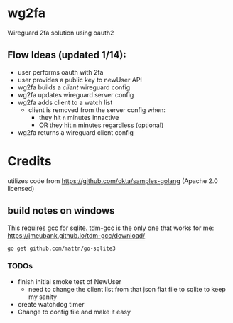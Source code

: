 # wg2fa
Wireguard 2fa solution using oauth2

## Flow Ideas (updated 1/14):
* user performs oauth with 2fa
* user provides a public key to newUser API
* wg2fa builds a *client* wireguard config
* wg2fa updates wireguard server config
* wg2fa adds client to a watch list
    * client is removed from the server config when:
        * they hit `n` minutes innactive
        * OR they hit `m` minutes regardless (optional)
* wg2fa returns a wireguard client config

# Credits
utilizes code from https://github.com/okta/samples-golang (Apache 2.0 licensed)

## build notes on windows
This requires gcc for sqlite. tdm-gcc is the only one that works for me: https://jmeubank.github.io/tdm-gcc/download/

```script
go get github.com/mattn/go-sqlite3
```


### TODOs
* finish initial smoke test of NewUser
    * need to change the client list from that json flat file to sqlite to keep my sanity
* create watchdog timer
* Change to config file and make it easy
